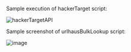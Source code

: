 


Sample execution of hackerTarget script:

![hackerTargetAPI](https://user-images.githubusercontent.com/31395956/182920184-155fb8ec-4221-417e-ba96-977f45e0828a.gif)


Sample screenshot of urlhausBulkLookup script:

![image](https://user-images.githubusercontent.com/31395956/182917101-58464c32-a657-4a3f-b46f-6745018f060a.png)
